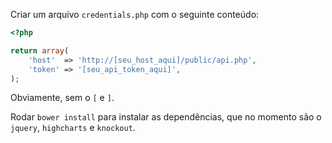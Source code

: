 Criar um arquivo `credentials.php` com o seguinte conteúdo:

```php
<?php

return array(
    'host'  => 'http://[seu_host_aqui]/public/api.php',
    'token' => '[seu_api_token_aqui]',
);
```

Obviamente, sem o `[` e `]`.

Rodar `bower install` para instalar as dependências, que no momento são o `jquery`, `highcharts` e `knockout`.